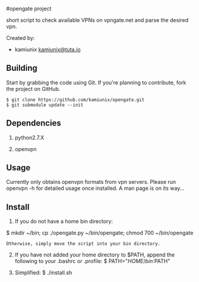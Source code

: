 #opengate project

short script to check available VPNs on vpngate.net
and parse the desired vpn.

Created by:

  * kamiunix <kamiunix@tuta.io>


## Building

Start by grabbing the code using Git. If you're planning to contribute, fork the project on GitHub.

    $ git clone https://github.com/kamiunix/opengate.git
    $ git submodule update --init

## Dependencies

  1. python2.7.X

  2. openvpn

## Usage

Currently only obtains openvpn formats from vpn servers. Please run openvpn -h for detailed usage once installed.
A man page is on its way...

## Install

  1. If you do not have a home bin directory:

  $ mkdir ~/bin; cp ./opengate.py ~/bin/opengate; chmod 700 ~/bin/opengate

    Otherwise, simply move the script into your bin directory.

  2. If you have not added your home directory to $PATH, append the
  following to your .bashrc or .profile:
  $ PATH="$HOME/bin:$PATH"

  1. Simplified:
  $ ./install.sh 
  

